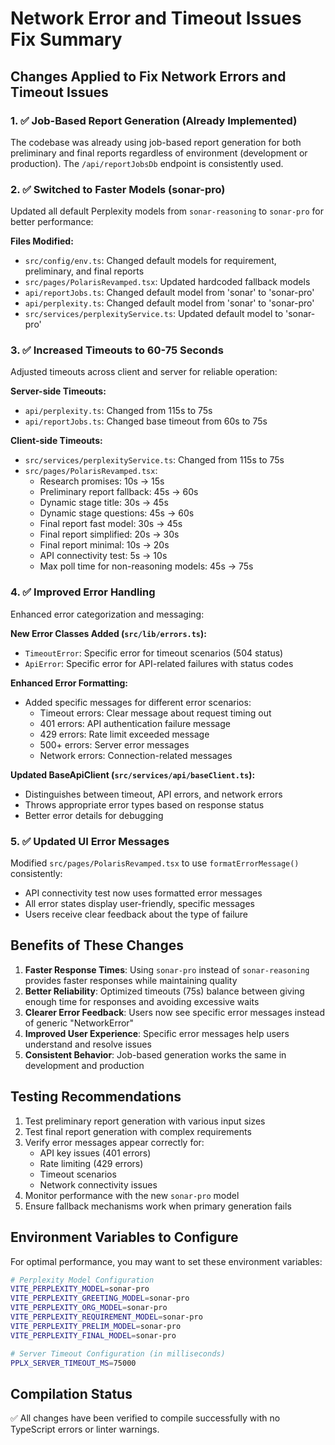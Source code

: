 # Network Error and Timeout Issues Fix Summary

## Changes Applied to Fix Network Errors and Timeout Issues

### 1. ✅ Job-Based Report Generation (Already Implemented)
The codebase was already using job-based report generation for both preliminary and final reports regardless of environment (development or production). The `/api/reportJobsDb` endpoint is consistently used.

### 2. ✅ Switched to Faster Models (sonar-pro)
Updated all default Perplexity models from `sonar-reasoning` to `sonar-pro` for better performance:

**Files Modified:**
- `src/config/env.ts`: Changed default models for requirement, preliminary, and final reports
- `src/pages/PolarisRevamped.tsx`: Updated hardcoded fallback models
- `api/reportJobs.ts`: Changed default model from 'sonar' to 'sonar-pro'
- `api/perplexity.ts`: Changed default model from 'sonar' to 'sonar-pro'
- `src/services/perplexityService.ts`: Updated default model to 'sonar-pro'

### 3. ✅ Increased Timeouts to 60-75 Seconds
Adjusted timeouts across client and server for reliable operation:

**Server-side Timeouts:**
- `api/perplexity.ts`: Changed from 115s to 75s
- `api/reportJobs.ts`: Changed base timeout from 60s to 75s

**Client-side Timeouts:**
- `src/services/perplexityService.ts`: Changed from 115s to 75s
- `src/pages/PolarisRevamped.tsx`:
  - Research promises: 10s → 15s
  - Preliminary report fallback: 45s → 60s
  - Dynamic stage title: 30s → 45s
  - Dynamic stage questions: 45s → 60s
  - Final report fast model: 30s → 45s
  - Final report simplified: 20s → 30s
  - Final report minimal: 10s → 20s
  - API connectivity test: 5s → 10s
  - Max poll time for non-reasoning models: 45s → 75s

### 4. ✅ Improved Error Handling
Enhanced error categorization and messaging:

**New Error Classes Added (`src/lib/errors.ts`):**
- `TimeoutError`: Specific error for timeout scenarios (504 status)
- `ApiError`: Specific error for API-related failures with status codes

**Enhanced Error Formatting:**
- Added specific messages for different error scenarios:
  - Timeout errors: Clear message about request timing out
  - 401 errors: API authentication failure message
  - 429 errors: Rate limit exceeded message
  - 500+ errors: Server error messages
  - Network errors: Connection-related messages

**Updated BaseApiClient (`src/services/api/baseClient.ts`):**
- Distinguishes between timeout, API errors, and network errors
- Throws appropriate error types based on response status
- Better error details for debugging

### 5. ✅ Updated UI Error Messages
Modified `src/pages/PolarisRevamped.tsx` to use `formatErrorMessage()` consistently:
- API connectivity test now uses formatted error messages
- All error states display user-friendly, specific messages
- Users receive clear feedback about the type of failure

## Benefits of These Changes

1. **Faster Response Times**: Using `sonar-pro` instead of `sonar-reasoning` provides faster responses while maintaining quality
2. **Better Reliability**: Optimized timeouts (75s) balance between giving enough time for responses and avoiding excessive waits
3. **Clearer Error Feedback**: Users now see specific error messages instead of generic "NetworkError"
4. **Improved User Experience**: Specific error messages help users understand and resolve issues
5. **Consistent Behavior**: Job-based generation works the same in development and production

## Testing Recommendations

1. Test preliminary report generation with various input sizes
2. Test final report generation with complex requirements
3. Verify error messages appear correctly for:
   - API key issues (401 errors)
   - Rate limiting (429 errors)
   - Timeout scenarios
   - Network connectivity issues
4. Monitor performance with the new `sonar-pro` model
5. Ensure fallback mechanisms work when primary generation fails

## Environment Variables to Configure

For optimal performance, you may want to set these environment variables:

```bash
# Perplexity Model Configuration
VITE_PERPLEXITY_MODEL=sonar-pro
VITE_PERPLEXITY_GREETING_MODEL=sonar-pro
VITE_PERPLEXITY_ORG_MODEL=sonar-pro
VITE_PERPLEXITY_REQUIREMENT_MODEL=sonar-pro
VITE_PERPLEXITY_PRELIM_MODEL=sonar-pro
VITE_PERPLEXITY_FINAL_MODEL=sonar-pro

# Server Timeout Configuration (in milliseconds)
PPLX_SERVER_TIMEOUT_MS=75000
```

## Compilation Status

✅ All changes have been verified to compile successfully with no TypeScript errors or linter warnings.

